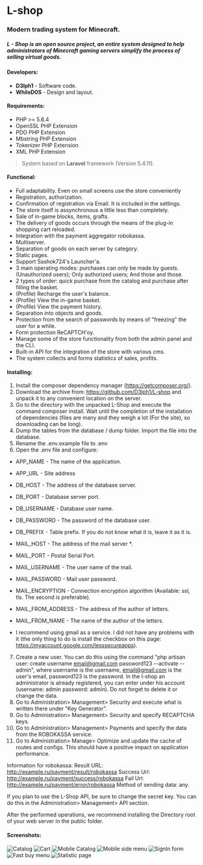 # L-shop
### Modern trading system for Minecraft.

##### L - Shop is an open source project, an entire system designed to help administrators of Minecraft gaming servers simplify the process of selling virtual goods.

#### Developers:
* **D3lph1** - Software code.
* **WhileD0S** - Design and layout.

#### Requirements:
* PHP >= 5.6.4
* OpenSSL PHP Extension
* PDO PHP Extension
* Mbstring PHP Extension
* Tokenizer PHP Extension
* XML PHP Extension

> System based on **Laravel** framework (Version 5.4.11).

#### Functional:
* Full adaptability. Even on small screens use the store conveniently
* Registration, authorization.
* Confirmation of registration via Email. It is included in the settings.
* The store itself is assynchronous a little less than completely.
* Sale of in-game blocks, items, grafts.
* The delivery of goods occurs through the means of the plug-in shopping cart reloaded.
* Integration with the payment aggregator robokassa.
* Multiserver.
* Separation of goods on each server by category.
* Static pages.
* Support Sashok724's Launcher'a.
* 3 main operating modes: purchases can only be made by guests. (Unauthorized users); Only authorized users; And those and those.
* 2 types of order: quick purchase from the catalog and purchase after filling the basket.
* (Profile) Recharge the user's balance.
* (Profile) View the in-game basket.
* (Profile) View the payment history.
* Separation into objects and goods.
* Protection from the search of passwords by means of "freezing" the user for a while.
* Form protection ReCAPTCH'oy.
* Manage some of the store functionality from both the admin panel and the CLI.
* Built-in API for the integration of the store with various cms.
* The system collects and forms statistics of sales, profits.

#### Installing:
1) Install the composer dependency manager (https://getcomposer.org/).
2) Download the archive from: https://github.com/D3lph1/L-shop and unpack it to any convenient location on the server.
3) Go to the directory with the unpacked L-Shop and execute the command composer install. Wait until the completion of the installation of dependencies (files are many and they weigh a lot (For the site), so downloading can be long).
4) Dump the tables from the database / dump folder. Import the file into the database.
5) Rename the .env.example file to .env
6) Open the .env file and configure:
+ APP_NAME - The name of the application.
+ APP_URL - Site address

+ DB_HOST - The address of the database server.
+ DB_PORT - Database server port.
+ DB_USERNAME - Database user name.
+ DB_PASSWORD - The password of the database user.
+ DB_PREFIX - Table prefix. If you do not know what it is, leave it as it is.

+ MAIL_HOST - The address of the mail server *.
+ MAIL_PORT - Postal Serial Port.
+ MAIL_USERNAME - The user name of the mail.
+ MAIL_PASSWORD - Mail user password.
+ MAIL_ENCRYPTION - Connection encryption algorithm (Available: ssl, tls. The second is preferable).
+ MAIL_FROM_ADDRESS - The address of the author of letters.
+ MAIL_FROM_NAME - The name of the author of the letters.

* I recommend using gmail as a service. I did not have any problems with it (the only thing to do is install the checkbox on this page: https://myaccount.google.com/lesssecureapps).
7) Create a new user. You can do this using the command "php artisan user: create username email@gmail.com password123 --activate --admin", where username is the username, email@gmail.com is the user's email, password123 is the password. In the l-shop an administrator is already registered, you can enter under his account (username: admin password: admin). Do not forget to delete it or change the data.
8) Go to Administration> Management> Security and execute what is written there under "Key Generator".
10) Go to Administration> Management> Security and specify RECAPTCHA keys.
11) Go to Administration> Management> Payments and specify the data from the ROBOKASSA service.
12) Go to Administration> Manage> Optimize and update the cache of routes and configs. This should have a positive impact on application performance.

Information for robokassa:
Result URL: http://example.ru/payment/result/robokassa
Success Url: http://example.ru/payment/success/robokassa
Fail Url: http://example.ru/payment/error/robokassa
Method of sending data: any.

If you plan to use the L-Shop API, be sure to change the secret key. You can do this in the Administration> Management> API section.

After the performed operations, we recommend installing the Directory root of your web server in the public folder.

#### Screenshots:

![Catalog](http://i91.fastpic.ru/big/2017/0309/80/d44dff69a8f49657719f30ccf330f180.png)
![Cart](http://i89.fastpic.ru/big/2017/0309/56/296a4c20ccbf1574ec893a945f076056.png)
![Mobile Catalog](http://i89.fastpic.ru/big/2017/0309/c8/0714e669be61da8efb0b21e22fcc4cc8.png)
![Mobile side menu](http://i89.fastpic.ru/big/2017/0309/17/ee2a8fe88f883dab58587bff4ca83917.png)
![SignIn form](http://i89.fastpic.ru/big/2017/0309/ec/2b6c2c9a9e3be9ffae9898e0de1bbaec.png)
![Fast buy menu](http://i89.fastpic.ru/big/2017/0309/31/cf22661cd8e7ff1cee87bfc700acdc31.png)
![Statistic page](http://i90.fastpic.ru/big/2017/0402/20/5bfd77e644b9dcf46fd85e5d59e1d320.png)
